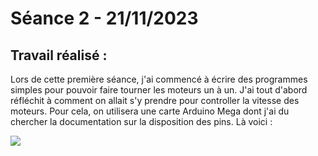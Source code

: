 # **Séance 2 - 21/11/2023**
## Travail réalisé :

Lors de cette première séance, j'ai commencé à écrire des programmes simples pour pouvoir faire tourner les moteurs un à un. J'ai tout d'abord réfléchit à comment on allait s'y prendre pour controller la vitesse des moteurs. Pour cela, on utilisera une carte Arduino Mega dont j'ai du chercher la documentation sur la disposition des pins. Là voici :

![](https://duino4projects.com/wp-content/uploads/2013/04/ardunio_mega_pinout.jpg)
